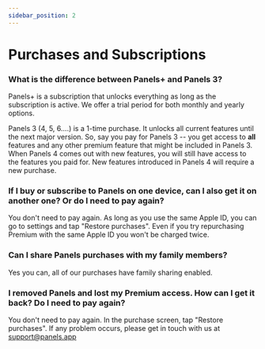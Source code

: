 ```yaml
---
sidebar_position: 2
---
```


# Purchases and Subscriptions

### What is the difference between Panels+ and Panels 3?

Panels+ is a subscription that unlocks everything as long as the subscription is active. We offer a trial period for both monthly and yearly options.

Panels 3 (4, 5, 6....) is a 1-time purchase. It unlocks all current features until the next major version. So, say you pay for Panels 3 -- you get access to **all** features and any other premium feature that might be included in Panels 3. When Panels 4 comes out with new features, you will still have access to the features you paid for. New features introduced in Panels 4 will require a new purchase.

### If I buy or subscribe to Panels on one device, can I also get it on another one? Or do I need to pay again?

You don't need to pay again. As long as you use the same Apple ID, you can go to settings and tap "Restore purchases". Even if you try repurchasing Premium with the same Apple ID you won't be charged twice.

### Can I share Panels purchases with my family members?

Yes you can, all of our purchases have family sharing enabled.

### I removed Panels and lost my Premium access. How can I get it back? Do I need to pay again?

You don't need to pay again. In the purchase screen, tap "Restore purchases". If any problem occurs, please get in touch with us at support@panels.app
